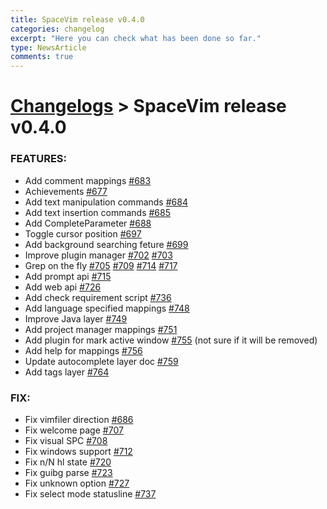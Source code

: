 ```yaml
---
title: SpaceVim release v0.4.0
categories: changelog
excerpt: "Here you can check what has been done so far."
type: NewsArticle
comments: true
---
```


# [Changelogs](https://spacevim.org/development#changelog) > SpaceVim release v0.4.0

### FEATURES:

- Add comment mappings [#683](https://github.com/SpaceVim/SpaceVim/pull/#683)
- Achievements [#677](https://github.com/SpaceVim/SpaceVim/pull/#677)
- Add text manipulation commands [#684](https://github.com/SpaceVim/SpaceVim/pull/#684)
- Add text insertion commands [#685](https://github.com/SpaceVim/SpaceVim/pull/#685)
- Add CompleteParameter [#688](https://github.com/SpaceVim/SpaceVim/pull/#688)
- Toggle cursor position [#697](https://github.com/SpaceVim/SpaceVim/pull/#697)
- Add background searching feture [#699](https://github.com/SpaceVim/SpaceVim/pull/#699)
- Improve plugin manager [#702](https://github.com/SpaceVim/SpaceVim/pull/#702) [#703](https://github.com/SpaceVim/SpaceVim/pull/#703)
- Grep on the fly [#705](https://github.com/SpaceVim/SpaceVim/pull/#705) [#709](https://github.com/SpaceVim/SpaceVim/pull/#709) [#714](https://github.com/SpaceVim/SpaceVim/pull/#714) [#717](https://github.com/SpaceVim/SpaceVim/pull/#717)
- Add prompt api [#715](https://github.com/SpaceVim/SpaceVim/pull/#715)
- Add web api [#726](https://github.com/SpaceVim/SpaceVim/pull/#726)
- Add check requirement script [#736](https://github.com/SpaceVim/SpaceVim/pull/#736)
- Add language specified mappings [#748](https://github.com/SpaceVim/SpaceVim/pull/#748)
- Improve Java layer [#749](https://github.com/SpaceVim/SpaceVim/pull/#749)
- Add project manager mappings [#751](https://github.com/SpaceVim/SpaceVim/pull/#751)
- Add plugin for mark active window [#755](https://github.com/SpaceVim/SpaceVim/pull/#755) (not sure if it will be removed)
- Add help for mappings [#756](https://github.com/SpaceVim/SpaceVim/pull/#756)
- Update autocomplete layer doc [#759](https://github.com/SpaceVim/SpaceVim/pull/#759)
- Add tags layer [#764](https://github.com/SpaceVim/SpaceVim/pull/#764)

### FIX:

- Fix vimfiler direction [#686](https://github.com/SpaceVim/SpaceVim/pull/#686)
- Fix welcome page [#707](https://github.com/SpaceVim/SpaceVim/pull/#707)
- Fix visual SPC [#708](https://github.com/SpaceVim/SpaceVim/pull/#708)
- Fix windows support [#712](https://github.com/SpaceVim/SpaceVim/pull/#712)
- Fix n/N hl state [#720](https://github.com/SpaceVim/SpaceVim/pull/#720)
- Fix guibg parse [#723](https://github.com/SpaceVim/SpaceVim/pull/#723)
- Fix unknown option [#727](https://github.com/SpaceVim/SpaceVim/pull/#727)
- Fix select mode statusline [#737](https://github.com/SpaceVim/SpaceVim/pull/#737)
